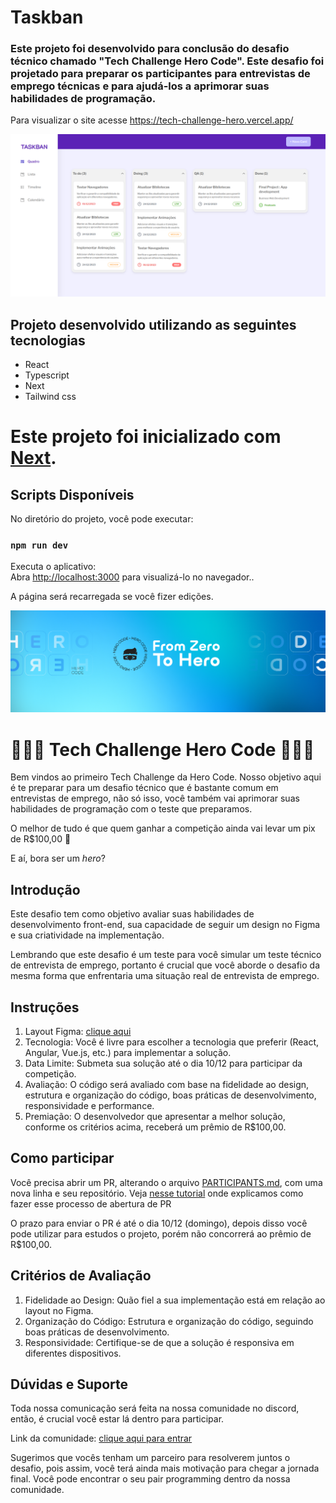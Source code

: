 #  Taskban
### Este projeto foi desenvolvido para conclusão do desafio técnico chamado "Tech Challenge Hero Code". Este desafio foi projetado para preparar os participantes para entrevistas de emprego técnicas e para ajudá-los a aprimorar suas habilidades de programação.

Para visualizar o site acesse https://tech-challenge-hero.vercel.app/

![site image](tech-challenge-hero.vercel.app_.png)

## Projeto desenvolvido utilizando as seguintes tecnologias
  - React
  - Typescript
  - Next
  - Tailwind css

# Este projeto foi inicializado com [Next](https://nextjs.org/).

## Scripts Disponíveis

No diretório do projeto, você pode executar:

### `npm run dev`

Executa o aplicativo:\
Abra [http://localhost:3000](http://localhost:3000) para visualizá-lo no navegador..

A página será recarregada se você fizer edições.

<img width="auto" src="https://github.com/HeroCodeBR/.github/blob/main/GITHUB.png">

# 🦸🏻‍♂️ Tech Challenge Hero Code 🦸🏻‍♀️

Bem vindos ao primeiro Tech Challenge da Hero Code. Nosso objetivo aqui é te preparar para um desafio técnico que é bastante comum em entrevistas de emprego, não só isso, você também vai aprimorar suas habilidades de programação com o teste que preparamos.

O melhor de tudo é que quem ganhar a competição ainda vai levar um pix de R$100,00 🤑

E aí, bora ser um _hero_? 


## Introdução
 Este desafio tem como objetivo avaliar suas habilidades de desenvolvimento front-end, sua capacidade de seguir um design no Figma e sua criatividade na implementação.

 Lembrando que este desafio é um teste para você simular um teste técnico de entrevista de emprego, portanto é crucial que você aborde o desafio da mesma forma que enfrentaria uma situação real de entrevista de emprego.

## Instruções

1. Layout Figma: [clique aqui](https://www.figma.com/file/FN5DlLxrnGycHs4E49ebDi/Challenge-tech-01?type=design&node-id=0%3A1&mode=design&t=J5UIq1KW88YiL0zk-1)
2. Tecnologia: Você é livre para escolher a tecnologia que preferir (React, Angular, Vue.js, etc.) para implementar a solução.
3. Data Limite: Submeta sua solução até o dia 10/12 para participar da competição.
4. Avaliação: O código será avaliado com base na fidelidade ao design, estrutura e organização do código, boas práticas de desenvolvimento, responsividade e performance.
5. Premiação: O desenvolvedor que apresentar a melhor solução, conforme os critérios acima, receberá um prêmio de R$100,00.

## Como participar

Você precisa abrir um PR, alterando o arquivo [PARTICIPANTS.md](PARTICIPANTS.md),
com uma nova linha e seu repositório. Veja [nesse tutorial](https://youtu.be/liL9eXhPiOo) onde explicamos como fazer esse processo de abertura de PR

O prazo para enviar o PR é até o dia 10/12 (domingo), depois disso você pode utilizar para estudos o projeto, porém não concorrerá ao prêmio de R$100,00.

## Critérios de Avaliação

1. Fidelidade ao Design: Quão fiel a sua implementação está em relação ao layout no Figma.
2. Organização do Código: Estrutura e organização do código, seguindo boas práticas de desenvolvimento.
3. Responsividade: Certifique-se de que a solução é responsiva em diferentes dispositivos.

## Dúvidas e Suporte

Toda nossa comunicação será feita na nossa comunidade no discord, então, é crucial você estar lá dentro para participar.

Link da comunidade: [clique aqui para entrar](https://discord.gg/rHqjd8uQZd)

Sugerimos que vocês tenham um parceiro para resolverem juntos o desafio, pois assim, você terá ainda mais motivação para chegar a jornada final. Você pode encontrar o seu pair programming dentro da nossa comunidade.

